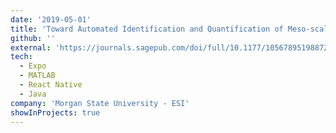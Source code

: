 ```yaml
---
date: '2019-05-01'
title: 'Toward Automated Identification and Quantification of Meso-scale Damage Modes in Plain Weave Glass/Epoxy Composite Laminates'
github: ''
external: 'https://journals.sagepub.com/doi/full/10.1177/1056789519887215'
tech:
  - Expo
  - MATLAB
  - React Native
  - Java
company: 'Morgan State University - ESI'
showInProjects: true
---
```


